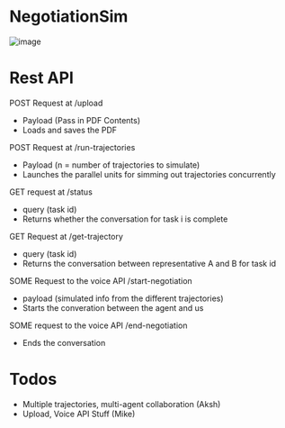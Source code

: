# NegotiationSim
![image](https://github.com/user-attachments/assets/2afa4829-beb0-46e9-b554-fef842573004)

# Rest API
POST Request at /upload 
- Payload (Pass in PDF Contents)
- Loads and saves the PDF

POST Request at /run-trajectories
- Payload (n = number of trajectories to simulate)
- Launches the parallel units for simming out trajectories concurrently

GET request at /status
- query (task id)
- Returns whether the conversation for task i is complete

GET Request at /get-trajectory
- query (task id)
- Returns the conversation between representative A and B for task id

SOME Request to the voice API  /start-negotiation
- payload (simulated info from the different trajectories)
- Starts the converation between the agent and us

SOME request to the voice API /end-negotiation
- Ends the conversation

# Todos
- Multiple trajectories, multi-agent collaboration (Aksh)
- Upload, Voice API Stuff (Mike)
